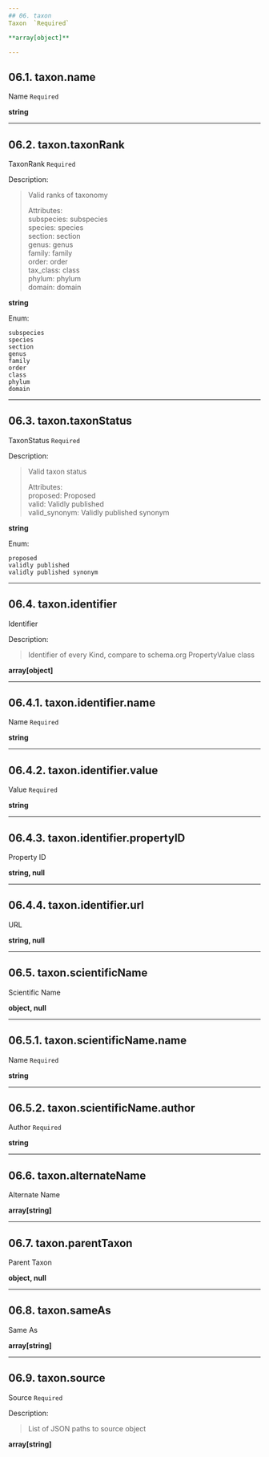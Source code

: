 ```yaml
---
## 06. taxon
Taxon  `Required`

**array[object]**

---
```

## 06.1. taxon.name
Name  `Required`

**string**

---
## 06.2. taxon.taxonRank
TaxonRank  `Required`

Description:
> Valid ranks of taxonomy  
>  
> Attributes:  
>     subspecies: subspecies  
>     species: species  
>     section: section  
>     genus: genus  
>     family: family  
>     order: order  
>     tax_class: class  
>     phylum: phylum  
>     domain: domain  

**string**

Enum:

	subspecies
	species
	section
	genus
	family
	order
	class
	phylum
	domain

---
## 06.3. taxon.taxonStatus
TaxonStatus  `Required`

Description:
> Valid taxon status  
>  
> Attributes:  
>     proposed: Proposed  
>     valid: Validly published  
>     valid_synonym: Validly published synonym  

**string**

Enum:

	proposed
	validly published
	validly published synonym

---
## 06.4. taxon.identifier
Identifier  

Description:
> Identifier of every Kind, compare to schema.org PropertyValue class  

**array[object]**

---
## 06.4.1. taxon.identifier.name
Name  `Required`

**string**

---
## 06.4.2. taxon.identifier.value
Value  `Required`

**string**

---
## 06.4.3. taxon.identifier.propertyID
Property ID  

**string, null**

---
## 06.4.4. taxon.identifier.url
URL  

**string, null**

---
## 06.5. taxon.scientificName
Scientific Name  

**object, null**

---
## 06.5.1. taxon.scientificName.name
Name  `Required`

**string**

---
## 06.5.2. taxon.scientificName.author
Author  `Required`

**string**

---
## 06.6. taxon.alternateName
Alternate Name  

**array[string]**

---
## 06.7. taxon.parentTaxon
Parent Taxon  

**object, null**

---
## 06.8. taxon.sameAs
Same As  

**array[string]**

---
## 06.9. taxon.source
Source  `Required`

Description:
> List of JSON paths to source object  

**array[string]**
